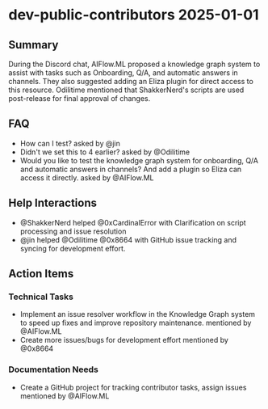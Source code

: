 # dev-public-contributors 2025-01-01

## Summary
During the Discord chat, AIFlow.ML proposed a knowledge graph system to assist with tasks such as Onboarding, Q/A, and automatic answers in channels. They also suggested adding an Eliza plugin for direct access to this resource. Odilitime mentioned that ShakkerNerd's scripts are used post-release for final approval of changes.

## FAQ
- How can I test? asked by @jin
- Didn't we set this to 4 earlier? asked by @Odilitime
- Would you like to test the knowledge graph system for onboarding, Q/A and automatic answers in channels? And add a plugin so Eliza can access it directly. asked by @AIFlow.ML

## Help Interactions
- @ShakkerNerd helped @0xCardinalError with Clarification on script processing and issue resolution
- @jin helped @Odilitime @0x8664 with GitHub issue tracking and syncing for development effort.

## Action Items

### Technical Tasks
- Implement an issue resolver workflow in the Knowledge Graph system to speed up fixes and improve repository maintenance. mentioned by @AIFlow.ML
- Create more issues/bugs for development effort mentioned by @0x8664

### Documentation Needs
- Create a GitHub project for tracking contributor tasks, assign issues mentioned by @AIFlow.ML